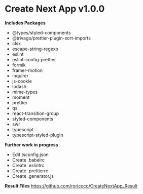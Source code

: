 # Create Next App v1.0.0

**Includes Packages**

- @types/styled-components
- @trivago/prettier-plugin-sort-imports
- clsx
- escape-string-regexp
- eslint
- eslint-config-prettier
- formik
- framer-motion
- inquirer
- js-cookie
- lodash
- mime-types
- moment
- prettier
- qs
- react-transition-group
- styled-components
- swr
- typescript
- typescript-styled-plugin

**Further work in progress**

- Edit tsconfig.json
- Create .babelrc
- Create .eslintrc
- Create .prettierrc
- Create .generator.js

**Result Files**
https://github.com/roricoco/CreateNextApp_Result
